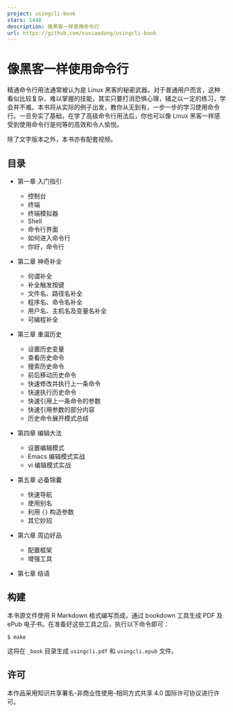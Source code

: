 ```yaml
---
project: usingcli-book
stars: 1448
description: 像黑客一样使用命令行
url: https://github.com/xuxiaodong/usingcli-book
---
```


像黑客一样使用命令行
==========

精通命令行用法通常被认为是 Linux 黑客的秘密武器。对于普通用户而言，这种看似比较复杂、难以掌握的技能，其实只要打消恐惧心理，辅之以一定的练习，学会并不难。本书将从实际的例子出发，教你从无到有，一步一步的学习使用命令行。一旦夯实了基础，在学了高级命令行用法后，你也可以像 Linux 黑客一样感受到使用命令行是何等的高效和令人愉悦。

除了文字版本之外，本书亦有配套视频。

目录
--

-   第一章 入门指引
    
    -   控制台
    -   终端
    -   终端模拟器
    -   Shell
    -   命令行界面
    -   如何进入命令行
    -   你好，命令行
-   第二章 神奇补全
    
    -   何谓补全
    -   补全触发按键
    -   文件名、路径名补全
    -   程序名、命令名补全
    -   用户名、主机名及变量名补全
    -   可编程补全
-   第三章 重温历史
    
    -   设置历史变量
    -   查看历史命令
    -   搜索历史命令
    -   前后移动历史命令
    -   快速修改并执行上一条命令
    -   快速执行历史命令
    -   快速引用上一条命令的参数
    -   快速引用参数的部分内容
    -   历史命令展开模式总结
-   第四章 编辑大法
    
    -   设置编辑模式
    -   Emacs 编辑模式实战
    -   vi 编辑模式实战
-   第五章 必备锦囊
    
    -   快速导航
    -   使用别名
    -   利用 `{}` 构造参数
    -   其它妙招
-   第六章 周边好品
    
    -   配置框架
    -   增强工具
-   第七章 结语
    

构建
--

本书源文件使用 R Markdown 格式编写而成，通过 bookdown 工具生成 PDF 及 ePub 电子书。在准备好这些工具之后，执行以下命令即可：

```
$ make 
```

这将在 `_book` 目录生成 `usingcli.pdf` 和 `usingcli.epub` 文件。

许可
--

本作品采用知识共享署名-非商业性使用-相同方式共享 4.0 国际许可协议进行许可。
